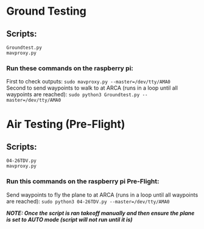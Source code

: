 # Ground Testing 
## Scripts:
`Groundtest.py`  
`mavproxy.py`
### Run these commands on the raspberry pi:
First to check outputs:
`sudo mavproxy.py --master=/dev/tty/AMA0`  
Second to send waypoints to walk to at ARCA (runs in a loop until 
all waypoints are reached):
`sudo python3 Groundtest.py --master=/dev/tty/AMA0`

# Air Testing (Pre-Flight)
## Scripts:
`04-26TDV.py`  
`mavproxy.py`
### Run this commands on the raspberry pi Pre-Flight: 
Send waypoints to fly the plane to at ARCA (runs in a loop until 
all waypoints are reached):
`sudo python3 04-26TDV.py --master=/dev/tty/AMA0`

***NOTE: Once the script is ran takeoff manually and then ensure 
the plane is set to AUTO mode (script will not run until it is)***
